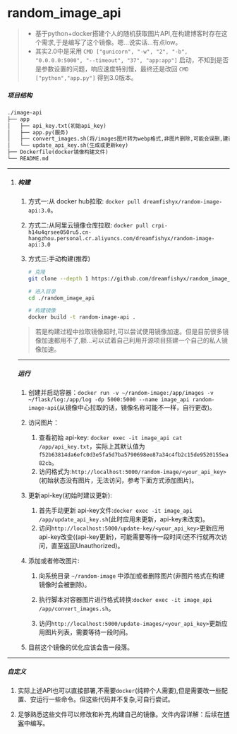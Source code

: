 # random_image_api

> - 基于python+docker搭建个人的随机获取图片API,在构建博客时存在这个需求,于是编写了这个镜像。嗯...说实话...有点low。
> - 其实2.0中是采用 `CMD ["gunicorn", "-w", "2", "-b", "0.0.0.0:5000", "--timeout", "37", "app:app"]` 启动，不知到是否是参数设置的问题，响应速度特别慢，最终还是改回 `CMD ["python","app.py"]` 得到3.0版本。

##### 项目结构

```tex
./image-api
├── app
│   ├── api_key.txt(初始api_key)
│   ├── app.py(服务)
│   ├── convert_images.sh(将/images图片转为webp格式,非图片删除,可能会误删,建议图片格式png、jpg、webp)
│   └── update_api_key.sh(生成或更新key)
├── Dockerfile(docker镜像构建文件)
└── README.md
```

---

1. ##### 构建

   1. 方式一:从 docker hub拉取: `docker pull dreamfishyx/random-image-api:3.0`。

   2. 方式二:从阿里云镜像仓库拉取: `docker pull crpi-h14u4qrsee050ru5.cn-hangzhou.personal.cr.aliyuncs.com/dreamfishyx/random-image-api:3.0`

   3. 方式三:手动构建(推荐)

      ```bash
      # 克隆
      git clone --depth 1 https://github.com/dreamfishyx/random_image_api.git
      
      # 进入目录
      cd ./random_image_api
      
      # 构建镜像
      docker build -t random-image-api .
      ```

   > 若是构建过程中拉取镜像超时,可以尝试使用镜像加速。但是目前很多镜像加速都用不了,额...可以试着自己利用开源项目搭建一个自己的私人镜像加速。


   ---

   ##### 运行

   1. 创建并启动容器：`docker run -v ~/random-image:/app/images -v ~/flask/log:/app/log -dp 5000:5000 --name image_api random-image-api`(从镜像中心拉取的话，镜像名称可能不一样，自行更改)。

   2. 访问图片：

      1. 查看初始 api-key: `docker exec -it image_api cat /app/api_key.txt`，实际上其默认值为`f52b63814da6efc0d3e5fa5d7ba5790698ee87a34c4fb2c15de9520155ea82cb`。
      2. 访问格式为:`http://localhost:5000/random-image/<your_api_key>`(初始状态没有图片，无法访问，参考下面方式添加图片)。

   3. 更新api-key(初始时建议更新):

      1. 首先手动更新 api-key文件:`docker exec -it image_api  /app/update_api_key.sh`(此时应用未更新，api-key未改变)。
      2. 访问`http://localhost:5000/update-key/<your_api_key>`更新应用api-key改变((api-key更新)，可能需要等待一段时间(还不行就再次访问，直至返回Unauthorized)。

   4. 添加或者修改图片:

      1. 向系统目录 `~/random-image` 中添加或者删除图片(非图片格式在构建镜像时会被删除)。

      2. 执行脚本对容器图片进行格式转换:`docker exec -it image_api /app/convert_images.sh`。

      3. 访问`http://localhost:5000/update-images/<your_api_key>`更新应用图片列表，需要等待一段时间。

   5. 目前这个镜像的优化应该会告一段落。


---

##### 自定义

1. 实际上述API也可以直接部署,不需要`docker`(纯粹个人需要),但是需要改一些配置、安运行一些命令。但这些代码并不复杂,可自行尝试。

2. 足够熟悉这些文件可以修改和补充,构建自己的镜像。文件内容详解：后续在[博客](https://dreamfish.cc/archives/dockerda-jian-ge-ren-sui-ji-tu-pian-api)中编写。
